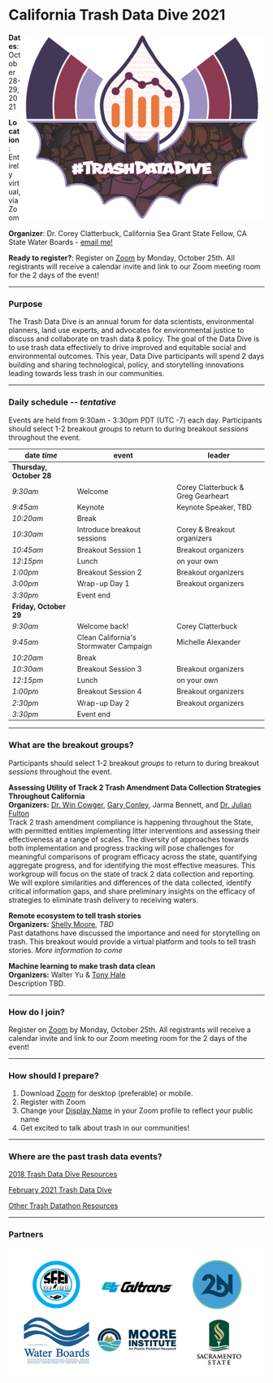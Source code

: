 # California Trash Data Dive 2021

<img align="right" src="TrashDataDive_BatR2.png" width="480"> 

**Dates**: October 28-29, 2021

**Location**: Entirely virtual, via Zoom

**Organizer**: Dr. Corey Clatterbuck, California Sea Grant State Fellow, CA State Water Boards - [email me!](mailto:Corey.Clatterbuck@waterboards.ca.gov)

**Ready to register?**: Register on [Zoom](https://waterboards.zoom.us/meeting/register/tJcpcequqjooG9fOcH59gx3ckXFx4oHMfy7n) by Monday, October 25th. All registrants will receive a calendar invite and link to our Zoom meeting room for the 2 days of the event!  

***

### Purpose
The Trash Data Dive is an annual forum for data scientists, environmental planners, land use experts, and advocates for environmental justice to discuss and collaborate on trash data & policy. The goal of the Data Dive is to use trash data effectively to drive improved and equitable social and environmental outcomes. This year, Data Dive participants will spend 2 days building and sharing technological, policy, and storytelling innovations leading towards less trash in our communities. 

***

### Daily schedule -- *tentative*

Events are held from 9:30am - 3:30pm PDT (UTC -7) each day. Participants should select 1-2 breakout *groups* to return to during breakout *sessions* throughout the event. 

|date *time* | event              | leader               |
|------------|--------------------|----------------------|
|**Thursday, October 28**|
|*9:30am*    | Welcome            | Corey Clatterbuck & Greg Gearheart
|*9:45am*    | Keynote            | Keynote Speaker, TBD
|*10:20am*   | Break              |
|*10:30am*   | Introduce breakout sessions | Corey & Breakout organizers
|*10:45am*   | Breakout Session 1 | Breakout organizers
|*12:15pm*   | Lunch              | on your own
|*1:00pm*    | Breakout Session 2 | Breakout organizers
|*3:00pm*    | Wrap-up Day 1      | Breakout organizers
|*3:30pm*    | Event end          |
|**Friday, October 29**|
|*9:30am*    | Welcome back!      | Corey Clatterbuck
|*9:45am*    | Clean California's Stormwater Campaign | Michelle Alexander
|*10:20am*   | Break              |
|*10:30am*   | Breakout Session 3 | Breakout organizers
|*12:15pm*   | Lunch              | on your own
|*1:00pm*    | Breakout Session 4 | Breakout organizers
|*2:30pm*    | Wrap-up Day 2      | Breakout organizers
|*3:30pm*    | Event end          |

***

### What are the breakout groups?

Participants should select 1-2 breakout *groups* to return to during breakout *sessions* throughout the event.

**Assessing Utility of Track 2 Trash Amendment Data Collection Strategies Throughout California**  
**Organizers:** [Dr. Win Cowger](www.wincowger.com), [Gary Conley](https://www.2ndnaturewater.com/about/), Jarma Bennett, and [Dr. Julian Fulton](https://www.researchgate.net/profile/Julian-Fulton-2)  
Track 2 trash amendment compliance is happening throughout the State, with permitted entities implementing litter interventions and assessing their effectiveness at a range of scales. The diversity of approaches towards both implementation and progress tracking will pose challenges for meaningful comparisons of program efficacy across the state, quantifying aggregate progress, and for identifying the most effective measures. This workgroup will focus on the state of track 2 data collection and reporting. We will explore similarities and differences of the data collected, identify critical information gaps, and share preliminary insights on the efficacy of strategies to eliminate trash delivery to receiving waters.  


**Remote ecosystem to tell trash stories**  
**Organizers:** [Shelly Moore](https://mooreplasticresearch.org/staff/), *TBD*  
Past datathons have discussed the importance and need for storytelling on trash. This breakout would provide a virtual platform and tools to tell trash stories. *More information to come*


**Machine learning to make trash data clean**  
**Organizers:** Walter Yu & [Tony Hale](https://www.sfei.org/users/tony-hale)  
Description TBD. 


***

### How do I join?  
Register on [Zoom](https://waterboards.zoom.us/meeting/register/tJcpcequqjooG9fOcH59gx3ckXFx4oHMfy7n) by Monday, October 25th. All registrants will receive a calendar invite and link to our Zoom meeting room for the 2 days of the event! 


***

### How should I prepare?
1. Download [Zoom](https://zoom.us/) for desktop (preferable) or mobile. 
2. Register with Zoom
3. Change your [Display Name](https://support.zoom.us/hc/en-us/articles/201363203-Customizing-your-profile) in your Zoom profile to reflect your public name
4. Get excited to talk about trash in our communities!

***

### Where are the past trash data events?
[2018 Trash Data Dive Resources](https://github.com/SCCWRP/2018TrashDataDive)

[February 2021 Trash Data Dive](https://sites.google.com/sfei.org/trash/notes-from-the-field/trash-workshop)

[Other Trash Datathon Resources](https://cawaterboarddatacenter.github.io/Datathon-Resources/TrashProjects.html)

***

### Partners

<img align="bottom" src="2021datadive_logos.png" width="650"> 
